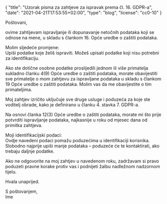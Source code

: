 {
    "title": "Uzorak pisma za zahtjeve za ispravak prema čl. 16. GDPR-a",
    "date": "2021-04-21T17:53:55+02:00",
    "type": "blog",
    "license": "cc0-10"
}

<div class="blog-letter">
<p>Poštovani,</p>

<p>ovime zahtijevam ispravljanje ili dopunavanje netočnih podataka koji se odnose na mene, u skladu s člankom 16. Opće uredbe o zaštiti podataka.</p>

<p>Molim sljedeće promjene:<br>
<span class="blog-letter-fill-in">Upiši podatke koje želiš ispraviti. Možeš upisati podatke koji nisu potrebni za identifikaciju.</span></p>

<p>Ako ste dotične osobne podatke proslijedili jednom ili više primatelja sukladno članku 4(9) Opće uredbe o zaštiti podataka, morate obavijestiti sve primatelje o mom zahtjevu za ispravljane podataka u skladu s člankom 19 Opće uredbe o zaštiti podataka. Molim vas da me obavijestite o tim primateljima.</p>

<p>Moj zahtjev izričito uključuje sve druge usluge i poduzeća za koje ste voditelj obrade, kako je definirano u članku 4. stavka 7. GDPR-a.</p>

<p>Na osnovi članka 12(3) Opće uredbe o zaštiti podataka, morate mi što prije potvrditi ispravljanje podataka, najkasnije u roku od mjesec dana od primitka zahtjeva.</p>

<p>Moji identifikacijski podaci:<br>
<span class="blog-letter-fill-in">Ovdje navedeni podaci pomažu poduzećima u identifikaciji korisnika. Slobodno najprije upiši manje podataka – poduzeće će te kontaktirati, ako trebaju daljnje podatke.</span></p>

<p>Ako ne odgovorite na moj zahtjev u navedenom roku, zadržavam si pravo poduzeti pravne korake protiv vas i podnijeti žalbu nadležnom nadzornom tijelu.</p>

<p>Hvala unaprijed.</p>

<p>S poštovanjem,<br>
<span class="blog-letter-fill-in">Ime</span></p>
</div>
